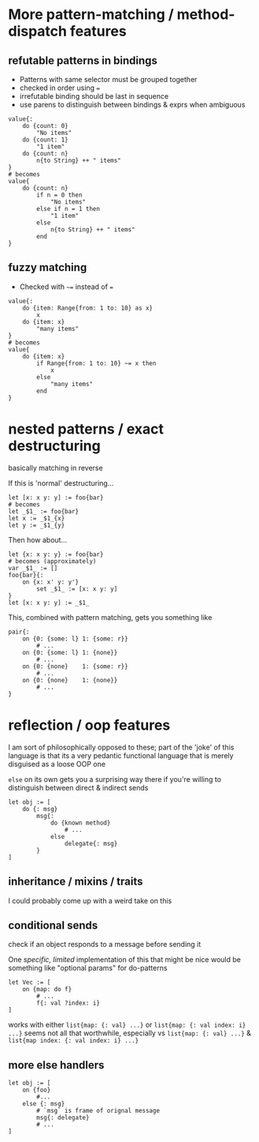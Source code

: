 # More pattern-matching / method-dispatch features

## refutable patterns in bindings

- Patterns with same selector must be grouped together
- checked in order using `=`
- irrefutable binding should be last in sequence
- use parens to distinguish between bindings & exprs when ambiguous

```goblin
value{:
	do {count: 0}
		"No items"
	do {count: 1}
		"1 item"
	do {count: n}
		n{to String} ++ " items"
}
# becomes
value{
	do {count: n}
		if n = 0 then
			"No items"
		else if n = 1 then
			"1 item"
		else
			n{to String} ++ " items"
		end
}
```

## fuzzy matching

- Checked with `~=` instead of `=`

```goblin
value{:
	do {item: Range{from: 1 to: 10} as x}
		x
	do {item: x}
		"many items"
}
# becomes
value{
	do {item: x}
		if Range{from: 1 to: 10} ~= x then
			x
		else
		 	"many items"
		end
}
```

# nested patterns / exact destructuring

basically matching in reverse

If this is 'normal' destructuring...

```goblin
let [x: x y: y] := foo{bar}
# becomes
let _$1_ := foo{bar}
let x := _$1_{x}
let y := _$1_{y}
```

Then how about...

```goblin
let {x: x y: y} := foo{bar}
# becomes (approximately)
var _$1_ := []
foo{bar}{:
	on {x: x' y: y'}
		set _$1_ := [x: x y: y]
}
let [x: x y: y] := _$1_
```

This, combined with pattern matching, gets you something like

```goblin
pair{:
	on {0: {some: l} 1: {some: r}}
		# ...
	on {0: {some: l} 1: {none}}
		# ...
	on {0: {none} 	 1: {some: r}}
		# ...
	on {0: {none} 	 1: {none}}
		# ...
}
```

# reflection / oop features

I am sort of philosophically opposed to these; part of the 'joke' of this language is that its a very pedantic functional language that is merely disguised as a loose OOP one

`else` on its own gets you a surprising way there if you're willing to distinguish between direct & indirect sends

```goblin
let obj := [
	do {: msg}
		msg{:
			do {known method}
				# ...
			else
				delegate{: msg}
		}
]
```

## inheritance / mixins / traits

I could probably come up with a weird take on this

## conditional sends

check if an object responds to a message before sending it

One _specific, limited_ implementation of this that might be nice would be something like "optional params" for do-patterns

```goblin
let Vec := [
	on {map: do f}
		# ...
		f{: val ?index: i}
]
```

works with either `list{map: {: val} ...}` or `list{map: {: val index: i} ...}`
seems not all that worthwhile, especially vs `list{map: {: val} ...}` & `list{map index: {: val index: i} ...}`

## more else handlers

```goblin
let obj := [
	on {foo}
		#...
	else {: msg}
		# `msg` is frame of orignal message
		msg{: delegate}
		# ...
]
```
